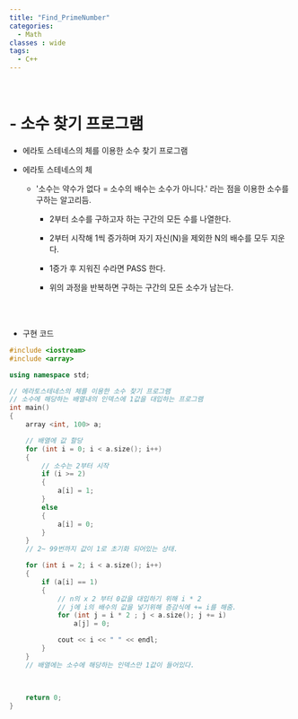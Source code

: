 ```yaml
---
title: "Find_PrimeNumber"
categories:
  - Math
classes : wide
tags:
  - C++
---
```

<br>

<h1>
- 소수 찾기 프로그램
</h1>

- 에라토 스테네스의 체를 이용한 소수 찾기 프로그램

- 에라토 스테네스의 체
  - '소수는 약수가 없다 = 소수의 배수는 소수가 아니다.' 라는 점을 이용한 소수를 구하는 알고리듬.
  
    - 2부터 소수를 구하고자 하는 구간의 모든 수를 나열한다.

    - 2부터 시작해 1씩 증가하며 자기 자신(N)을 제외한 N의 배수를 모두 지운다.

    - 1증가 후 지워진 수라면 PASS 한다.

    - 위의 과정을 반복하면 구하는 구간의 모든 소수가 남는다.
  <br>
  <br>

- 구현 코드
  
```cpp
#include <iostream>
#include <array>

using namespace std;

// 에라토스테네스의 체를 이용한 소수 찾기 프로그램
// 소수에 해당하는 배열내의 인덱스에 1값을 대입하는 프로그램
int main()
{
	array <int, 100> a;

	// 배열에 값 할당
	for (int i = 0; i < a.size(); i++)
	{
		// 소수는 2부터 시작
		if (i >= 2)
		{
			a[i] = 1;
		}
		else
		{
			a[i] = 0;
		}
	}
	// 2~ 99번까지 값이 1로 초기화 되어있는 상태.

	for (int i = 2; i < a.size(); i++)
	{
		if (a[i] == 1)
		{
			// n의 x 2 부터 0값을 대입하기 위해 i * 2
			// j에 i의 배수의 값을 넣기위해 증감식에 += i를 해줌.
			for (int j = i * 2 ; j < a.size(); j += i)
				a[j] = 0;

			cout << i << " " << endl;
		}
	}
	// 배열에는 소수에 해당하는 인덱스만 1값이 들어있다.
	
	

	return 0;
}
  ```